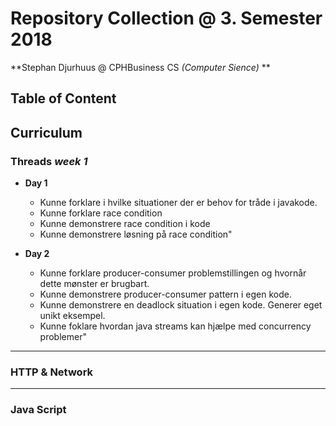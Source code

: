 # Repository Collection @ 3. Semester 2018
**Stephan Djurhuus @ CPHBusiness CS *(Computer Sience)* **

## Table of Content

## Curriculum

### Threads *week 1*
* **Day 1**

  * Kunne forklare i hvilke situationer der er behov for tråde i javakode.
  * Kunne forklare race condition
  * Kunne demonstrere race condition i kode
  * Kunne demonstrere løsning på race condition"

* **Day 2**

  * Kunne forklare producer-consumer problemstillingen og hvornår dette mønster er brugbart.
  * Kunne demonstrere producer-consumer pattern i egen kode.
  * Kunne demonstrere en deadlock situation i egen kode. Generer eget unikt eksempel.
  * Kunne foklare hvordan java streams kan hjælpe med concurrency problemer"

---

### HTTP & Network

---

### Java Script 


